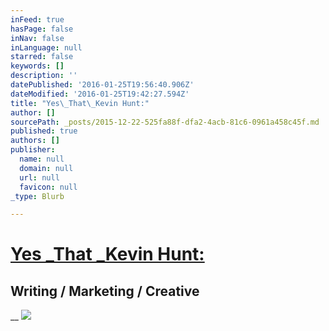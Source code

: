 ```yaml
---
inFeed: true
hasPage: false
inNav: false
inLanguage: null
starred: false
keywords: []
description: ''
datePublished: '2016-01-25T19:56:40.906Z'
dateModified: '2016-01-25T19:42:27.594Z'
title: "Yes\_That\_Kevin Hunt:"
author: []
sourcePath: _posts/2015-12-22-525fa88f-dfa2-4acb-81c6-0961a458c45f.md
published: true
authors: []
publisher:
  name: null
  domain: null
  url: null
  favicon: null
_type: Blurb

---
```

# [Yes _That _Kevin Hunt:][0]

## Writing / Marketing / Creative

__
![](https://the-grid-user-content.s3-us-west-2.amazonaws.com/066fcc67-7171-4753-ab9c-33e209996f05.JPG)

[0]: http://www.yesthatkevinhunt.com/